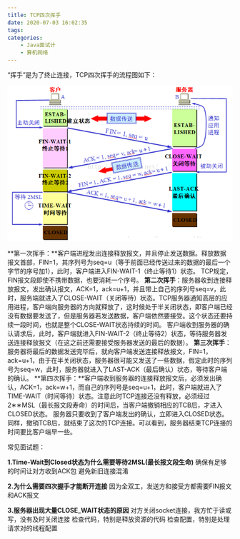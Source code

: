 ```yaml
---
title: TCP四次挥手
date: 2020-07-03 16:02:35
tags:
categories:
	- Java面试计
	- 算机网络
---
```


“挥手”是为了终止连接，TCP四次挥手的流程图如下：

![TCP Flags](/articleImage/2020-07-03/4.png)

<!--more-->

**第一次挥手：**客户端进程发出连接释放报文，并且停止发送数据。释放数据报文首部，FIN=1，其序列号为seq=u（等于前面已经传送过来的数据的最后一个字节的序号加1），此时，客户端进入FIN-WAIT-1（终止等待1）状态。 TCP规定，FIN报文段即使不携带数据，也要消耗一个序号。
**第二次挥手**：服务器收到连接释放报文，发出确认报文，ACK=1，ack=u+1，并且带上自己的序列号seq=v，此时，服务端就进入了CLOSE-WAIT（关闭等待）状态。TCP服务器通知高层的应用进程，客户端向服务器的方向就释放了，这时候处于半关闭状态，即客户端已经没有数据要发送了，但是服务器若发送数据，客户端依然要接受。这个状态还要持续一段时间，也就是整个CLOSE-WAIT状态持续的时间。
客户端收到服务器的确认请求后，此时，客户端就进入FIN-WAIT-2（终止等待2）状态，等待服务器发送连接释放报文（在这之前还需要接受服务器发送的最后的数据）。
**第三次挥手**：服务器将最后的数据发送完毕后，就向客户端发送连接释放报文，FIN=1，ack=u+1，由于在半关闭状态，服务器很可能又发送了一些数据，假定此时的序列号为seq=w，此时，服务器就进入了LAST-ACK（最后确认）状态，等待客户端的确认。
**第四次挥手：**客户端收到服务器的连接释放报文后，必须发出确认，ACK=1，ack=w+1，而自己的序列号是seq=u+1，此时，客户端就进入了TIME-WAIT（时间等待）状态。注意此时TCP连接还没有释放，必须经过2∗∗MSL（最长报文段寿命）的时间后，当客户端撤销相应的TCB后，才进入CLOSED状态。
服务器只要收到了客户端发出的确认，立即进入CLOSED状态。同样，撤销TCB后，就结束了这次的TCP连接。可以看到，服务器结束TCP连接的时间要比客户端早一些。

常见面试题：

**1.Time-Wait到Closed状态为什么需要等待2MSL(最长报文段生命)**
确保有足够的时间让对方收到ACK包
避免新旧连接混淆

**2.为什么需要四次握手才能断开连接**
因为全双工，发送方和接受方都需要FIN报文和ACK报文

**3.服务器出现大量CLOSE_WAIT状态的原因**
对方关闭socket连接，我方忙于读或写，没有及时关闭连接
检查代码，特别是释放资源的代码
检查配置，特别是处理请求对的线程配置